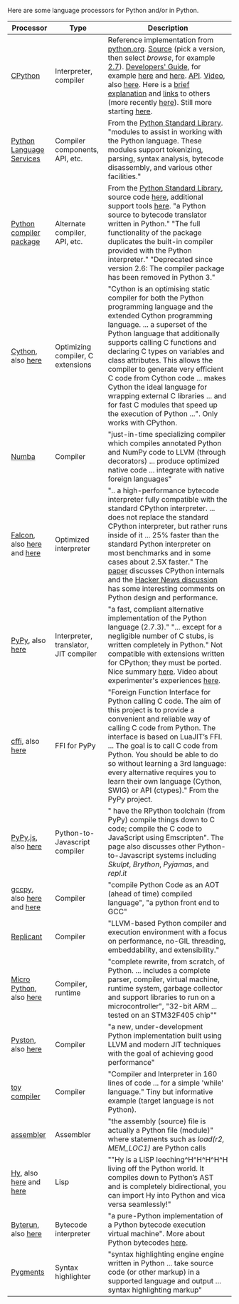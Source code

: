 
Here are some language processors for Python and/or in Python.

| Processor | Type | Description |
| --------- | ---- | ----------- |
| [CPython](http://docs.python.org/devguide/index.html) | Interpreter, compiler | Reference implementation from [python.org](http://www.python.org/).  [Source](http://hg.python.org/cpython/branches) (pick a version, then select *browse*, for example [2.7](http://hg.python.org/cpython/file/c163e5011bd3)).  [Developers' Guide](http://docs.python.org/devguide/index.html), for example [here](http://docs.python.org/devguide/setup.html#directory-structure) and [here](http://docs.python.org/devguide/compiler.html).  [API](http://docs.python.org/2.7/c-api/index.html).  [Video](http://pyvideo.org/video/635/stepping-through-cpython), also [here](http://pyvideo.org/video/1777/all-singing-all-dancing-python-bytecode).  Here is a [brief explanation](http://stackoverflow.com/questions/3299648/python-compilation-interpretation-process?rq=1) and [links](http://stackoverflow.com/questions/5216634/a-good-book-article-about-python-interpreter?lq=1) to others (more recently [here](http://eli.thegreenplace.net/category/programming/python/python-internals/)).  Still more starting [here](http://utcc.utoronto.ca/~cks/space/blog/python/WhyCPythonBytecode). |
| [Python Language Services](http://docs.python.org/2/library/language.html) | Compiler components, API, etc. | From the [Python Standard Library](http://docs.python.org/2/library/index.html).  "modules to assist in working with the Python language. These modules support tokenizing, parsing, syntax analysis, bytecode disassembly, and various other facilities." |
| [ Python compiler package](http://docs.python.org/2/library/compiler.html) | Alternate compiler, API, etc. | From the [Python Standard Library](http://docs.python.org/2/library/index.html), source code [here](http://hg.python.org/cpython/file/3edf679917ba/Lib/compiler), additional support tools [here](https://github.com/cloudmeter/python/tree/master/Tools/compiler).  "a Python source to bytecode translator written in Python." "The full functionality of the package duplicates the built-in compiler provided with the Python interpreter." "Deprecated since version 2.6: The compiler package has been removed in Python 3." |
| [Cython](http://cython.org/), also [here](https://news.ycombinator.com/item?id=6114334) | Optimizing compiler, C extensions | "Cython is an optimising static compiler for both the Python programming language and the extended Cython programming language. ... a superset of the Python language that additionally supports calling C functions and declaring C types on variables and class attributes. This allows the compiler to generate very efficient C code from Cython code ... makes Cython the ideal language for wrapping external C libraries ... and for fast C modules that speed up the execution of Python ...".  Only works with CPython.  |
|[Numba](http://numba.pydata.org/) | Compiler | "just-in-time specializing compiler which compiles annotated Python and NumPy code to LLVM (through decorators) ... produce optimized native code ... integrate with native foreign languages" |
| [Falcon](http://www.phi-node.com/2013/06/how-fast-can-we-make-interpreted-python.html), also [here](http://arxiv.org/abs/1306.6047) and [here](https://github.com/rjpower/falcon) | Optimized interpreter | ".. a high-performance bytecode interpreter fully compatible with the standard CPython interpreter. ... does not replace the standard CPython interpreter, but rather runs inside of it ... 25% faster than the standard Python interpreter on most benchmarks and in some cases about 2.5X faster."  The [paper](http://arxiv.org/abs/1306.6047) discusses CPython internals and the [Hacker News discussion](https://news.ycombinator.com/item?id=5943258) has some interesting comments on Python design and performance. |
| [PyPy](http://pypy.org/), also [here](http://www.aosabook.org/en/pypy.html)  | Interpreter, translator, JIT compiler | "a fast, compliant alternative implementation of the Python language (2.7.3)." "... except for a negligible number of C stubs, is written completely in Python."  Not compatible with extensions written for CPython; they must be ported. Nice summary [here](https://news.ycombinator.com/item?id=6708867).  Video about experimenter's experiences [here](http://www.youtube.com/watch?v=l_HBRhcgeuQ). |
| [cffi](http://cffi.readthedocs.org/en/latest/index.html), also [here](http://morepypy.blogspot.com/2012/08/cffi-release-03.html) | FFI for PyPy | "Foreign Function Interface for Python calling C code. The aim of this project is to provide a convenient and reliable way of calling C code from Python. The interface is based on LuaJIT’s FFI. ... The goal is to call C code from Python. You should be able to do so without learning a 3rd language: every alternative requires you to learn their own language (Cython, SWIG) or API (ctypes)."  From the PyPy project. |
| [PyPy.js](http://www.rfk.id.au/blog/entry/pypy-js-first-steps/), also [here](https://news.ycombinator.com/item?id=6090041) | Python-to-Javascript compiler | " have the RPython toolchain (from PyPy) compile things down to C code; compile the C code to JavaScript using Emscripten".  The page also discusses other Python-to-Javascript systems including *Skulpt*, *Brython*, *Pyjamas*, and *repl.it* |
| [gccpy](http://gcc.gnu.org/wiki/PythonFrontEnd), also [here](https://github.com/redbrain/gccpy) and [here](http://redbrain.co.uk/compiling-python-with-gccpy/) | Compiler | "compile Python Code as an AOT (ahead of time) compiled language",  "a python front end to GCC" |
| [Replicant](https://github.com/soundspectrum/replicant) | Compiler | "LLVM-based Python compiler and execution environment with a focus on performance, no-GIL threading, embeddability, and extensibility." |
| [Micro Python](http://micropython.org/), also [here](https://github.com/micropython/micropython) | Compiler, runtime | "complete rewrite, from scratch, of Python. ...  includes a complete parser, compiler, virtual machine, runtime system, garbage collector and support libraries to run on a microcontroller", "32-bit ARM ... tested on an STM32F405 chip"" |
| [Pyston](https://tech.dropbox.com/2014/04/introducing-pyston-an-upcoming-jit-based-python-implementation/), also [here](https://github.com/dropbox/pyston) | Compiler | "a new, under-development Python implementation built using LLVM and modern JIT techniques with the goal of achieving good performance" |
| [toy compiler](http://www.jroller.com/languages/entry/python_writing_a_compiler_and) | Compiler | "Compiler and Interpreter in 160 lines of code ... for a simple 'while' language."  Tiny but informative example (target language is not Python). |
| [assembler](http://pythonwise.blogspot.com/2012/06/python-based-assembler.html) | Assembler | "the assembly (source) file is actually a Python file (module)" where statements such as *load(r2, MEM_LOC1)* are Python calls |
| [Hy](http://docs.hylang.org/en/latest/), also [here](https://github.com/hylang/hy) and [here](http://fox.devport.no/?p=82) | Lisp | ""Hy is a LISP leeching^H^H^H^H^H living off the Python world. It compiles down to Python’s AST and is completely bidirectional, you can import Hy into Python and vica versa seamlessly!" |
| [Byterun](https://github.com/nedbat/byterun), also [here](http://nedbatchelder.com/blog/201301/byterun_and_making_cells.html) | Bytecode interpreter | "a pure-Python implementation of a Python bytecode execution virtual machine".  More about Python bytecodes [here](http://nedbatchelder.com/blog/200804/the_structure_of_pyc_files.html). |
| [Pygments](http://pygments.org/) | Syntax highlighter | "syntax highlighting engine engine written in Python ... take source code (or other markup) in a supported language and output ... syntax highlighting markup" | 
